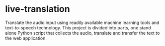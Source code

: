 # live-translation
Translate the audio input using readily available machine learning tools and text-to-speech technology. This project is divided into parts, one stand alone Python script that collects the audio, translate and transfer the text to the web application.


